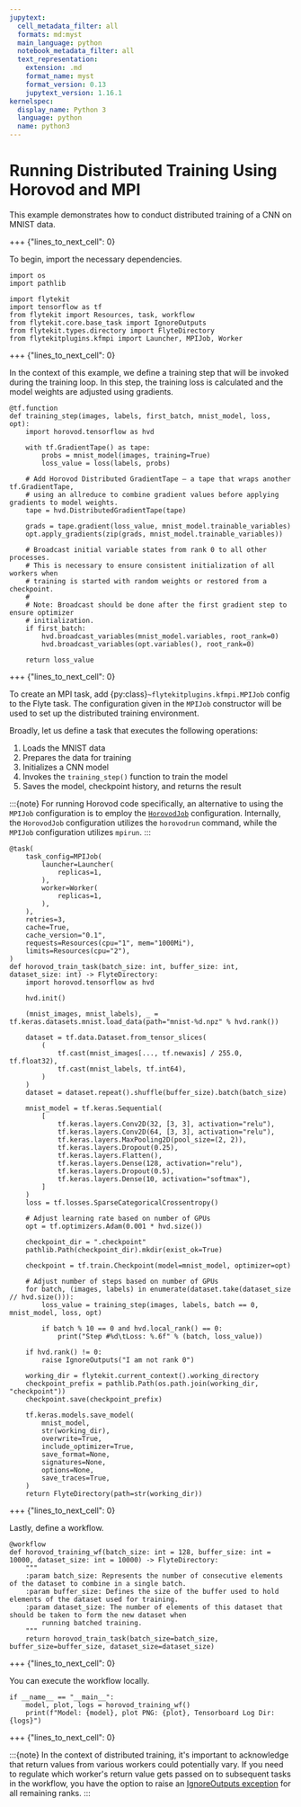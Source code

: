 ```yaml
---
jupytext:
  cell_metadata_filter: all
  formats: md:myst
  main_language: python
  notebook_metadata_filter: all
  text_representation:
    extension: .md
    format_name: myst
    format_version: 0.13
    jupytext_version: 1.16.1
kernelspec:
  display_name: Python 3
  language: python
  name: python3
---
```


# Running Distributed Training Using Horovod and MPI

This example demonstrates how to conduct distributed training of a CNN on MNIST data.

+++ {"lines_to_next_cell": 0}

To begin, import the necessary dependencies.

```{code-cell}
import os
import pathlib

import flytekit
import tensorflow as tf
from flytekit import Resources, task, workflow
from flytekit.core.base_task import IgnoreOutputs
from flytekit.types.directory import FlyteDirectory
from flytekitplugins.kfmpi import Launcher, MPIJob, Worker
```

+++ {"lines_to_next_cell": 0}

In the context of this example, we define a training step that will be invoked during the training loop.
In this step, the training loss is calculated and the model weights are adjusted using gradients.

```{code-cell}
@tf.function
def training_step(images, labels, first_batch, mnist_model, loss, opt):
    import horovod.tensorflow as hvd

    with tf.GradientTape() as tape:
        probs = mnist_model(images, training=True)
        loss_value = loss(labels, probs)

    # Add Horovod Distributed GradientTape — a tape that wraps another tf.GradientTape,
    # using an allreduce to combine gradient values before applying gradients to model weights.
    tape = hvd.DistributedGradientTape(tape)

    grads = tape.gradient(loss_value, mnist_model.trainable_variables)
    opt.apply_gradients(zip(grads, mnist_model.trainable_variables))

    # Broadcast initial variable states from rank 0 to all other processes.
    # This is necessary to ensure consistent initialization of all workers when
    # training is started with random weights or restored from a checkpoint.
    #
    # Note: Broadcast should be done after the first gradient step to ensure optimizer
    # initialization.
    if first_batch:
        hvd.broadcast_variables(mnist_model.variables, root_rank=0)
        hvd.broadcast_variables(opt.variables(), root_rank=0)

    return loss_value
```

+++ {"lines_to_next_cell": 0}

To create an MPI task, add {py:class}`~flytekitplugins.kfmpi.MPIJob` config to the Flyte task.
The configuration given in the `MPIJob` constructor will be used to set up the distributed training environment.

Broadly, let us define a task that executes the following operations:

1. Loads the MNIST data
2. Prepares the data for training
3. Initializes a CNN model
4. Invokes the `training_step()` function to train the model
5. Saves the model, checkpoint history, and returns the result

:::{note}
For running Horovod code specifically, an alternative to using the `MPIJob` configuration is to employ the
[`HorovodJob`](https://github.com/flyteorg/flytekit/blob/master/plugins/flytekit-kf-mpi/flytekitplugins/kfmpi/task.py#L222)
configuration. Internally, the `HorovodJob` configuration utilizes the `horovodrun` command,
while the `MPIJob` configuration utilizes `mpirun`.
:::

```{code-cell}
@task(
    task_config=MPIJob(
        launcher=Launcher(
            replicas=1,
        ),
        worker=Worker(
            replicas=1,
        ),
    ),
    retries=3,
    cache=True,
    cache_version="0.1",
    requests=Resources(cpu="1", mem="1000Mi"),
    limits=Resources(cpu="2"),
)
def horovod_train_task(batch_size: int, buffer_size: int, dataset_size: int) -> FlyteDirectory:
    import horovod.tensorflow as hvd

    hvd.init()

    (mnist_images, mnist_labels), _ = tf.keras.datasets.mnist.load_data(path="mnist-%d.npz" % hvd.rank())

    dataset = tf.data.Dataset.from_tensor_slices(
        (
            tf.cast(mnist_images[..., tf.newaxis] / 255.0, tf.float32),
            tf.cast(mnist_labels, tf.int64),
        )
    )
    dataset = dataset.repeat().shuffle(buffer_size).batch(batch_size)

    mnist_model = tf.keras.Sequential(
        [
            tf.keras.layers.Conv2D(32, [3, 3], activation="relu"),
            tf.keras.layers.Conv2D(64, [3, 3], activation="relu"),
            tf.keras.layers.MaxPooling2D(pool_size=(2, 2)),
            tf.keras.layers.Dropout(0.25),
            tf.keras.layers.Flatten(),
            tf.keras.layers.Dense(128, activation="relu"),
            tf.keras.layers.Dropout(0.5),
            tf.keras.layers.Dense(10, activation="softmax"),
        ]
    )
    loss = tf.losses.SparseCategoricalCrossentropy()

    # Adjust learning rate based on number of GPUs
    opt = tf.optimizers.Adam(0.001 * hvd.size())

    checkpoint_dir = ".checkpoint"
    pathlib.Path(checkpoint_dir).mkdir(exist_ok=True)

    checkpoint = tf.train.Checkpoint(model=mnist_model, optimizer=opt)

    # Adjust number of steps based on number of GPUs
    for batch, (images, labels) in enumerate(dataset.take(dataset_size // hvd.size())):
        loss_value = training_step(images, labels, batch == 0, mnist_model, loss, opt)

        if batch % 10 == 0 and hvd.local_rank() == 0:
            print("Step #%d\tLoss: %.6f" % (batch, loss_value))

    if hvd.rank() != 0:
        raise IgnoreOutputs("I am not rank 0")

    working_dir = flytekit.current_context().working_directory
    checkpoint_prefix = pathlib.Path(os.path.join(working_dir, "checkpoint"))
    checkpoint.save(checkpoint_prefix)

    tf.keras.models.save_model(
        mnist_model,
        str(working_dir),
        overwrite=True,
        include_optimizer=True,
        save_format=None,
        signatures=None,
        options=None,
        save_traces=True,
    )
    return FlyteDirectory(path=str(working_dir))
```

+++ {"lines_to_next_cell": 0}

Lastly, define a workflow.

```{code-cell}
@workflow
def horovod_training_wf(batch_size: int = 128, buffer_size: int = 10000, dataset_size: int = 10000) -> FlyteDirectory:
    """
    :param batch_size: Represents the number of consecutive elements of the dataset to combine in a single batch.
    :param buffer_size: Defines the size of the buffer used to hold elements of the dataset used for training.
    :param dataset_size: The number of elements of this dataset that should be taken to form the new dataset when
        running batched training.
    """
    return horovod_train_task(batch_size=batch_size, buffer_size=buffer_size, dataset_size=dataset_size)
```

+++ {"lines_to_next_cell": 0}

You can execute the workflow locally.

```{code-cell}
if __name__ == "__main__":
    model, plot, logs = horovod_training_wf()
    print(f"Model: {model}, plot PNG: {plot}, Tensorboard Log Dir: {logs}")
```

+++ {"lines_to_next_cell": 0}

:::{note}
In the context of distributed training, it's important to acknowledge that return values from various workers could potentially vary.
If you need to regulate which worker's return value gets passed on to subsequent tasks in the workflow,
you have the option to raise an
[IgnoreOutputs exception](https://docs.flyte.org/en/latest/api/flytekit/generated/flytekit.core.base_task.IgnoreOutputs.html#flytekit-core-base-task-ignoreoutputs)
for all remaining ranks.
:::

```{code-cell}

```
